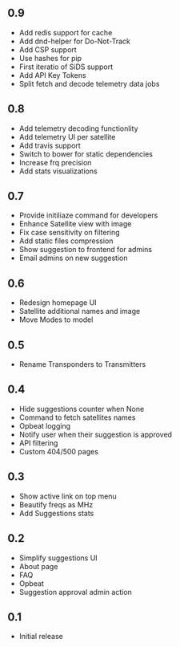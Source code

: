## 0.9
* Add redis support for cache
* Add dnd-helper for Do-Not-Track
* Add CSP support
* Use hashes for pip
* First iteratio of SiDS support
* Add API Key Tokens
* Split fetch and decode telemetry data jobs

## 0.8

* Add telemetry decoding functionlity
* Add telemetry UI per satellite
* Add travis support
* Switch to bower for static dependencies
* Increase frq precision
* Add stats visualizations

## 0.7

* Provide initiliaze command for developers
* Enhance Satellite view with image
* Fix case sensitivity on filtering
* Add static files compression
* Show suggestion to frontend for admins
* Email admins on new suggestion

## 0.6

* Redesign homepage UI
* Satellite additional names and image
* Move Modes to model

## 0.5

* Rename Transponders to Transmitters

## 0.4

* Hide suggestions counter when None
* Command to fetch satellites names
* Opbeat logging
* Notify user when their suggestion is approved
* API filtering
* Custom 404/500 pages

## 0.3

* Show active link on top menu
* Beautify freqs as MHz
* Add Suggestions stats

## 0.2

* Simplify suggestions UI
* About page
* FAQ
* Opbeat
* Suggestion approval admin action

## 0.1

* Initial release
